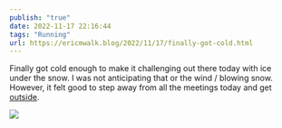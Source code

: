 ```yaml
---
publish: "true"
date: 2022-11-17 22:16:44
tags: "Running"
url: https://ericmwalk.blog/2022/11/17/finally-got-cold.html
---
```


Finally got cold enough to make it challenging out there today with ice under the snow. I was not anticipating that or the wind / blowing snow. However, it felt good to step away from all the meetings today and get [outside](https://strava.app.link/Sz4QduzV2ub).


![](https://ericmwalk.blog/uploads/2022/9b9b9763f4.jpg)